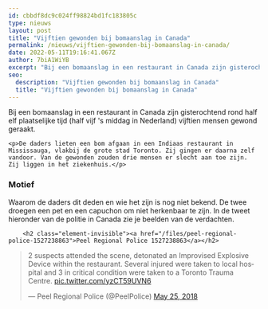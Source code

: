 ```yaml
---
id: cbbdf8dc9c024ff98824bd1fc183805c
type: nieuws
layout: post
title: "Vijftien gewonden bij bomaanslag in Canada"
permalink: /nieuws/vijftien-gewonden-bij-bomaanslag-in-canada/
date: 2022-05-11T19:16:41.067Z
author: 7biA1WiYB
excerpt: "Bij een bomaanslag in een restaurant in Canada zijn gisterochtend rond half elf plaatselijke tijd (half vijf 's middag in Nederland) vijftien mensen gewond geraakt.   "
seo:
  description: "Vijftien gewonden bij bomaanslag in Canada"
  title: "Vijftien gewonden bij bomaanslag in Canada"
---
```

Bij een bomaanslag in een restaurant in Canada zijn gisterochtend rond half elf plaatselijke tijd (half vijf 's middag in Nederland) vijftien mensen gewond geraakt.   

    <p>De daders lieten een bom afgaan in een Indiaas restaurant in Mississauga, vlakbij de grote stad Toronto. Zij gingen er daarna zelf vandoor. Van de gewonden zouden drie mensen er slecht aan toe zijn. Zij liggen in het ziekenhuis.</p>
<h3>Motief</h3>
<p>Waarom de daders dit deden en wie het zijn is nog niet bekend. De twee droegen een pet en een capuchon om niet herkenbaar te zijn. In de tweet hieronder van de politie in Canada zie je beelden van de verdachten.</p>
<p><div class="media media-element-container media-default"><div id="file-533482" class="file file-document file-text-oembed">

        <h2 class="element-invisible"><a href="/files/peel-regional-police-1527238863">Peel Regional Police 1527238863</a></h2>
    
  
  <div class="content">
    
<blockquote class="twitter-tweet" data-width="550"><p lang="en" dir="ltr">2 suspects attended the scene, detonated an Improvised Explosive Device within the restaurant. Several injured were taken to local hospital and 3 in critical condition were taken to a Toronto Trauma Centre. <a href="https://t.co/yzCT59UVN6">pic.twitter.com/yzCT59UVN6</a></p>&mdash; Peel Regional Police (@PeelPolice) <a href="https://twitter.com/PeelPolice/status/999875724499738624?ref_src=twsrc%5Etfw">May 25, 2018</a></blockquote>
<script async="" src="https://platform.twitter.com/widgets.js" charset="utf-8"></script>
  </div>

  
</div>
</div>  
